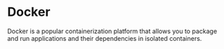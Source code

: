 # Docker
Docker is a popular containerization platform that allows you to package and run applications and their dependencies in isolated containers.
